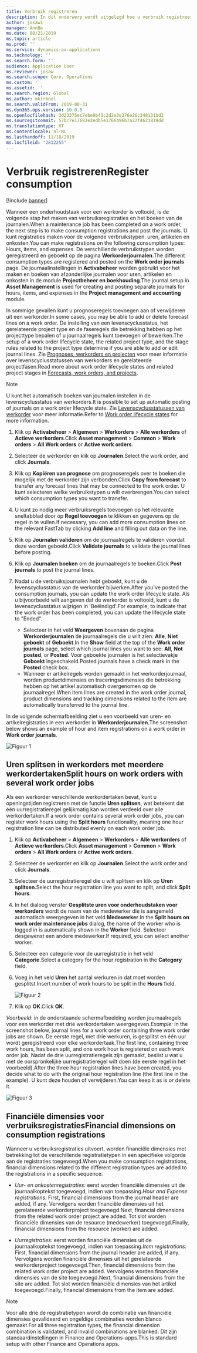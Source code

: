 ```yaml
---
title: Verbruik registreren
description: In dit onderwerp wordt uitgelegd hoe u verbruik registreert in Activabeheer.
author: josaw1
manager: AnnBe
ms.date: 08/21/2019
ms.topic: article
ms.prod: ''
ms.service: dynamics-ax-applications
ms.technology: ''
ms.search.form: ''
audience: Application User
ms.reviewer: josaw
ms.search.scope: Core, Operations
ms.custom: ''
ms.assetid: ''
ms.search.region: Global
ms.author: mkirknel
ms.search.validFrom: 2019-08-31
ms.dyn365.ops.version: 10.0.5
ms.openlocfilehash: 3d23375ec7ebe9b43c2d2e3e376e26c348131bd3
ms.sourcegitcommit: 57bc7e17682e2edb5e1766496b7a22f4621819dd
ms.translationtype: HT
ms.contentlocale: nl-NL
ms.lasthandoff: 11/18/2019
ms.locfileid: "2812255"
---
```

# <a name="register-consumption"></a><span data-ttu-id="30cf2-103">Verbruik registreren</span><span class="sxs-lookup"><span data-stu-id="30cf2-103">Register consumption</span></span>

[!include [banner](../../includes/banner.md)]

 

<span data-ttu-id="30cf2-104">Wanneer een onderhoudstaak voor een werkorder is voltooid, is de volgende stap het maken van verbruiksregistraties en het boeken van de journalen.</span><span class="sxs-lookup"><span data-stu-id="30cf2-104">When a maintenance job has been completed on a work order, the next step is to make consumption registrations and post the journals.</span></span> <span data-ttu-id="30cf2-105">U kunt registraties maken voor de volgende verbruikstypen: uren, artikelen en onkosten.</span><span class="sxs-lookup"><span data-stu-id="30cf2-105">You can make registrations on the following consumption types: Hours, items, and expenses.</span></span> <span data-ttu-id="30cf2-106">De verschillende verbruikstypen worden geregistreerd en geboekt op de pagina **Werkorderjournalen**.</span><span class="sxs-lookup"><span data-stu-id="30cf2-106">The different consumption types are registered and posted on the **Work order journals** page.</span></span> <span data-ttu-id="30cf2-107">De journaalinstellingen in **Activabeheer** worden gebruikt voor het maken en boeken van afzonderlijke journalen voor uren, artikelen en onkosten in de module **Projectbeheer en boekhouding**.</span><span class="sxs-lookup"><span data-stu-id="30cf2-107">The journal setup in **Asset Management** is used for creating and posting separate journals for hours, items, and expenses in the **Project management and accounting** module.</span></span>

<span data-ttu-id="30cf2-108">In sommige gevallen kunt u prognoseregels toevoegen aan of verwijderen uit een werkorder.</span><span class="sxs-lookup"><span data-stu-id="30cf2-108">In some cases, you may be able to add or delete forecast lines on a work order.</span></span> <span data-ttu-id="30cf2-109">De instelling van een levenscyclusstatus, het gerelateerde project type en de faseregels die betrekking hebben op het projecttype bepalen of u journaalregels kunt toevoegen of bewerken.</span><span class="sxs-lookup"><span data-stu-id="30cf2-109">The setup of a work order lifecycle state, the related project type, and the stage rules related to the project type determine if you are able to add or edit journal lines.</span></span> <span data-ttu-id="30cf2-110">Zie [Prognoses, werkorders en projecten](../integration-to-project-management-and-accounting/forecasts-work-orders-and-projects.md) voor meer informatie over levenscyclusstatussen van werkorders en gerelateerde projectfasen.</span><span class="sxs-lookup"><span data-stu-id="30cf2-110">Read more about work order lifecycle states and related project stages in [Forecasts, work orders, and projects](../integration-to-project-management-and-accounting/forecasts-work-orders-and-projects.md).</span></span>

>[!NOTE]
><span data-ttu-id="30cf2-111">U kunt het automatisch boeken van journalen instellen in de levenscyclusstatus van werkorders.</span><span class="sxs-lookup"><span data-stu-id="30cf2-111">It is possible to set up automatic posting of journals on a work order lifecycle state.</span></span> <span data-ttu-id="30cf2-112">Zie [Levenscyclusstatussen van werkorder](../setup-for-work-orders/work-order-lifecycle-states.md) voor meer informatie.</span><span class="sxs-lookup"><span data-stu-id="30cf2-112">Refer to [Work order lifecycle states](../setup-for-work-orders/work-order-lifecycle-states.md) for more information.</span></span>

1. <span data-ttu-id="30cf2-113">Klik op **Activabeheer** > **Algemeen** > **Werkorders** > **Alle werkorders** of **Actieve werkorders**.</span><span class="sxs-lookup"><span data-stu-id="30cf2-113">Click **Asset management** > **Common** > **Work orders** > **All Work orders** or **Active work orders**.</span></span>

2. <span data-ttu-id="30cf2-114">Selecteer de werkorder en klik op **Journalen**.</span><span class="sxs-lookup"><span data-stu-id="30cf2-114">Select the work order, and click **Journals**.</span></span>

3. <span data-ttu-id="30cf2-115">Klik op **Kopiëren van prognose** om prognoseregels over te boeken die mogelijk met de werkorder zijn verbonden.</span><span class="sxs-lookup"><span data-stu-id="30cf2-115">Click **Copy from forecast** to transfer any forecast lines that may be connected to the work order.</span></span> <span data-ttu-id="30cf2-116">U kunt selecteren welke verbruikstypen u wilt overbrengen.</span><span class="sxs-lookup"><span data-stu-id="30cf2-116">You can select which consumption types you want to transfer.</span></span>

4. <span data-ttu-id="30cf2-117">U kunt zo nodig meer verbruiksregels toevoegen op het relevante sneltabblad door op **Regel toevoegen** te klikken en gegevens op de regel in te vullen.</span><span class="sxs-lookup"><span data-stu-id="30cf2-117">If necessary, you can add more consumption lines on the relevant FastTab by clicking **Add line** and filling out data on the line.</span></span>

5. <span data-ttu-id="30cf2-118">Klik op **Journalen valideren** om de journaalregels te valideren voordat deze worden geboekt.</span><span class="sxs-lookup"><span data-stu-id="30cf2-118">Click **Validate journals** to validate the journal lines before posting.</span></span>

6. <span data-ttu-id="30cf2-119">Klik op **Journalen boeken** om de journaalregels te boeken.</span><span class="sxs-lookup"><span data-stu-id="30cf2-119">Click **Post journals** to post the journal lines.</span></span>

7. <span data-ttu-id="30cf2-120">Nadat u de verbruiksjournalen hebt geboekt, kunt u de levenscyclusstatus van de werkorder bijwerken.</span><span class="sxs-lookup"><span data-stu-id="30cf2-120">After you've posted the consumption journals, you can update the work order lifecycle state.</span></span> <span data-ttu-id="30cf2-121">Als u bijvoorbeeld wilt aangeven dat de werkorder is voltooid, kunt u de levenscyclusstatus wijzigen in 'Beëindigd'.</span><span class="sxs-lookup"><span data-stu-id="30cf2-121">For example, to indicate that the work order has been completed, you can update the lifecycle state to "Ended".</span></span>

    - <span data-ttu-id="30cf2-122">Selecteer in het veld **Weergeven** bovenaan de pagina **Werkorderjournalen** de journaalregels die u wilt zien: **Alle**, **Niet geboekt** of **Geboekt**.</span><span class="sxs-lookup"><span data-stu-id="30cf2-122">In the **Show** field at the top of the **Work order journals** page, select which journal lines you want to see: **All**, **Not posted**, or **Posted**.</span></span> <span data-ttu-id="30cf2-123">Voor geboekte journalen is het selectievakje **Geboekt** ingeschakeld.</span><span class="sxs-lookup"><span data-stu-id="30cf2-123">Posted journals have a check mark in the **Posted** check box.</span></span>  
    - <span data-ttu-id="30cf2-124">Wanneer er artikelregels worden gemaakt in het werkorderjournaal, worden productdimensies en traceringsdimensies die betrekking hebben op het artikel automatisch overgenomen op de journaalregel.</span><span class="sxs-lookup"><span data-stu-id="30cf2-124">When item lines are created in the work order journal, product dimensions and tracking dimensions related to the item are automatically transferred to the journal line.</span></span>  

<span data-ttu-id="30cf2-125">In de volgende schermafbeelding ziet u een voorbeeld van uren- en artikelregistraties in een werkorder in **Werkorderjournalen**.</span><span class="sxs-lookup"><span data-stu-id="30cf2-125">The screenshot below shows an example of hour and item registrations on a work order in **Work order journals**.</span></span>

![Figuur 1](media/01-consumption.png)


## <a name="split-hours-on-work-orders-with-several-work-order-jobs"></a><span data-ttu-id="30cf2-127">Uren splitsen in werkorders met meerdere werkordertaken</span><span class="sxs-lookup"><span data-stu-id="30cf2-127">Split hours on work orders with several work order jobs</span></span>

<span data-ttu-id="30cf2-128">Als een werkorder verschillende werkordertaken bevat, kunt u openingstijden registreren met de functie **Uren splitsen**, wat betekent dat één uurregistratieregel gelijkmatig kan worden verdeeld over alle werkordertaken.</span><span class="sxs-lookup"><span data-stu-id="30cf2-128">If a work order contains several work order jobs, you can register work hours using the **Split hours** functionality, meaning one hour registration line can be distributed evenly on each work order job.</span></span>

1. <span data-ttu-id="30cf2-129">Klik op **Activabeheer** > **Algemeen** > **Werkorders** > **Alle werkorders** of **Actieve werkorders**.</span><span class="sxs-lookup"><span data-stu-id="30cf2-129">Click **Asset management** > **Common** > **Work orders** > **All Work orders** or **Active work orders**.</span></span>

2. <span data-ttu-id="30cf2-130">Selecteer de werkorder en klik op **Journalen**.</span><span class="sxs-lookup"><span data-stu-id="30cf2-130">Select the work order and click **Journals**.</span></span>

3. <span data-ttu-id="30cf2-131">Selecteer de uurregistratieregel die u wilt splitsen en klik op **Uren splitsen**.</span><span class="sxs-lookup"><span data-stu-id="30cf2-131">Select the hour registration line you want to split, and click **Split hours**.</span></span>

4. <span data-ttu-id="30cf2-132">In het dialoog venster **Gesplitste uren voor onderhoudstaken voor werkorders** wordt de naam van de medewerker die is aangemeld automatisch weergegeven in het veld **Medewerker**.</span><span class="sxs-lookup"><span data-stu-id="30cf2-132">In the **Split hours on work order maintenance jobs** dialog, the name of the worker who is logged in is automatically shown in the **Worker** field.</span></span> <span data-ttu-id="30cf2-133">Selecteer desgewenst een andere medewerker.</span><span class="sxs-lookup"><span data-stu-id="30cf2-133">If required, you can select another worker.</span></span>

5. <span data-ttu-id="30cf2-134">Selecteer een categorie voor de uurregistratie in het veld **Categorie**.</span><span class="sxs-lookup"><span data-stu-id="30cf2-134">Select a category for the hour registration in the **Category** field.</span></span>

6. <span data-ttu-id="30cf2-135">Voeg in het veld **Uren** het aantal werkuren in dat moet worden gesplitst.</span><span class="sxs-lookup"><span data-stu-id="30cf2-135">Insert number of work hours to be split in the **Hours** field.</span></span>

    ![Figuur 2](media/02-consumption.png)

7. <span data-ttu-id="30cf2-137">Klik op **OK**.</span><span class="sxs-lookup"><span data-stu-id="30cf2-137">Click **OK**.</span></span>

<span data-ttu-id="30cf2-138">*Voorbeeld*: in de onderstaande schermafbeelding worden journaalregels voor een werkorder met drie werkordertaken weergegeven.</span><span class="sxs-lookup"><span data-stu-id="30cf2-138">*Example:* In the screenshot below, journal lines for a work order containing three work order jobs are shown.</span></span> <span data-ttu-id="30cf2-139">De eerste regel, met drie werkuren, is gesplitst en één uur wordt geregistreerd voor elke werkordertaak.</span><span class="sxs-lookup"><span data-stu-id="30cf2-139">The first line, containing three work hours, has been split, and one work hour is registered on each work order job.</span></span> <span data-ttu-id="30cf2-140">Nadat de drie uurregistratieregels zijn gemaakt, beslist u wat u met de oorspronkelijke uurregistratieregel wilt doen (de eerste regel in het voorbeeld).</span><span class="sxs-lookup"><span data-stu-id="30cf2-140">After the three hour registration lines have been created, you decide what to do with the original hour registration line (the first line in the example).</span></span> <span data-ttu-id="30cf2-141">U kunt deze houden of verwijderen.</span><span class="sxs-lookup"><span data-stu-id="30cf2-141">You can keep it as is or delete it.</span></span> 

![Figuur 3](media/03-consumption.png)

## <a name="financial-dimensions-on-consumption-registrations"></a><span data-ttu-id="30cf2-143">Financiële dimensies voor verbruiksregistraties</span><span class="sxs-lookup"><span data-stu-id="30cf2-143">Financial dimensions on consumption registrations</span></span>

<span data-ttu-id="30cf2-144">Wanneer u verbruiksregistraties uitvoert, worden financiële dimensies met betrekking tot de verschillende registratietypen in een specifieke volgorde aan de registraties toegevoegd.</span><span class="sxs-lookup"><span data-stu-id="30cf2-144">When you make consumption registrations, financial dimensions related to the different registration types are added to the registrations in a specific sequence.</span></span> 

- <span data-ttu-id="30cf2-145">*Uur- en onkostenregistraties:* eerst worden financiële dimensies uit de journaalkoptekst toegevoegd, indien van toepassing.</span><span class="sxs-lookup"><span data-stu-id="30cf2-145">*Hour and Expense registrations:* First, financial dimensions from the journal header are added, if any.</span></span> <span data-ttu-id="30cf2-146">Vervolgens worden financiële dimensies uit het gerelateerde werkorderproject toegevoegd.</span><span class="sxs-lookup"><span data-stu-id="30cf2-146">Next, financial dimensions from the related work order project are added.</span></span> <span data-ttu-id="30cf2-147">Tot slot worden financiële dimensies van de resource (medewerker) toegevoegd.</span><span class="sxs-lookup"><span data-stu-id="30cf2-147">Finally, financial dimensions from the resource (worker) are added.</span></span>

- <span data-ttu-id="30cf2-148">*Uurregistraties:* eerst worden financiële dimensies uit de journaalkoptekst toegevoegd, indien van toepassing.</span><span class="sxs-lookup"><span data-stu-id="30cf2-148">*Item registrations:* First, financial dimensions from the journal header are added, if any.</span></span> <span data-ttu-id="30cf2-149">Vervolgens worden financiële dimensies uit het gerelateerde werkorderproject toegevoegd.</span><span class="sxs-lookup"><span data-stu-id="30cf2-149">Then, financial dimensions from the related work order project are added.</span></span> <span data-ttu-id="30cf2-150">Vervolgens worden financiële dimensies van de site toegevoegd.</span><span class="sxs-lookup"><span data-stu-id="30cf2-150">Next, financial dimensions from the site are added.</span></span> <span data-ttu-id="30cf2-151">Tot slot worden financiële dimensies van het artikel toegevoegd.</span><span class="sxs-lookup"><span data-stu-id="30cf2-151">Finally, financial dimensions from the item are added.</span></span>

>[!NOTE]
><span data-ttu-id="30cf2-152">Voor alle drie de registratietypen wordt de combinatie van financiële dimensies gevalideerd en ongeldige combinaties worden blanco gemaakt.</span><span class="sxs-lookup"><span data-stu-id="30cf2-152">For all three registration types, the financial dimension combination is validated, and invalid combinations are blanked.</span></span> <span data-ttu-id="30cf2-153">Dit zijn standaardinstellingen in Finance and Operations-apps.</span><span class="sxs-lookup"><span data-stu-id="30cf2-153">This is standard setup with other Finance and Operations apps.</span></span>

